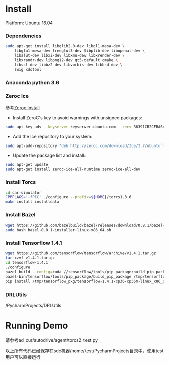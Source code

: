 # Install 
Platform: Ubuntu 16.04

### Dependencies
```bash
sudo apt-get install libglib2.0-dev libgl1-mesa-dev \
    libglu1-mesa-dev freeglut3-dev libplib-dev libopenal-dev \
    libalut-dev libxi-dev libxmu-dev libxrender-dev \
    libxrandr-dev libpng12-dev qt5-default cmake \
    libssl-dev libbz2-dev libvorbis-dev libbsd-dev \
    swig xdotool
```
### Anaconda python 3.6

### Zeroc Ice
参考[Zeroc Install](https://doc.zeroc.com/display/Ice37/Using+the+Linux+Binary+Distributions)
+ Install ZeroC's key to avoid warnings with unsigned packages:

```bash
sudo apt-key adv --keyserver keyserver.ubuntu.com --recv B6391CB2CFBA643D
```
+ Add the Ice repository to your system:

```bash
sudo apt-add-repository "deb http://zeroc.com/download/Ice/3.7/ubuntu`lsb_release -rs` stable main"
```
+ Update the package list and install:

```bash
sudo apt-get update
sudo apt-get install zeroc-ice-all-runtime zeroc-ice-all-dev
```
### Install Torcs
```bash 
cd car-simulator
CPPFLAGS='-fPIC' ./configure --prefix=${HOME}/torcs1.3.6 
make install installdata
```

### Install Bazel
```bash
wget https://github.com/bazelbuild/bazel/releases/download/0.8.1/bazel-0.8.1-installer-linux-x86_64.sh
sudo bash bazel-0.8.1-installer-linux-x86_64.sh
```
 
### Install Tensorflow 1.4.1
```bash
wget https://github.com/tensorflow/tensorflow/archive/v1.4.1.tar.gz
tar xzvf v1.4.1.tar.gz
cd tensorflow-1.4.1
./configure 
bazel build --config=cuda //tensorflow/tools/pip_package:build_pip_package
bazel-bin/tensorflow/tools/pip_package/build_pip_package /tmp/tensorflow_pkg
pip install /tmp/tensorflow_pkg/tensorflow-1.4.1-cp36-cp36m-linux_x86_64.whl
```

### DRLUtils
/PycharmProjects/DRLUtils

# Running Demo
请参考ad_cur/autodrive/agent/torcs2_test.py

以上所有代码已经保存在sdc机器/home/test/PycharmProjects目录中，使用test用户可以直接运行



